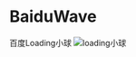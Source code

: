 # BaiduWave
百度Loading小球
![loading小球](http://img.blog.csdn.net/20170709120850760?watermark/2/text/aHR0cDovL2Jsb2cuY3Nkbi5uZXQvZ3VpbWlhbmhhbzk4MzM=/font/5a6L5L2T/fontsize/400/fill/I0JBQkFCMA==/dissolve/70/gravity/SouthEast) 
